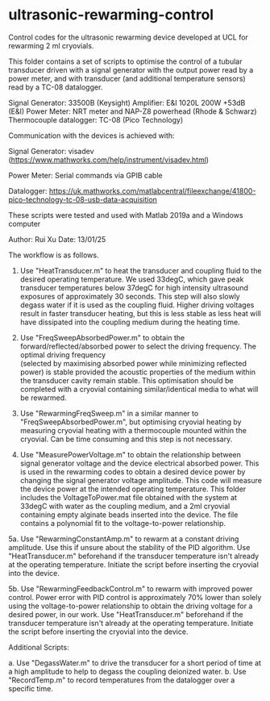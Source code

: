 # ultrasonic-rewarming-control
Control codes for the ultrasonic rewarming device developed at UCL for rewarming 2 ml cryovials.


This folder contains a set of scripts to optimise the control of a tubular 
transducer driven with a signal generator with the output power read by
a power meter, and with transducer (and additional temperature sensors) 
read by a TC-08 datalogger. 

Signal Generator: 33500B (Keysight)
Amplifier: E&I 1020L 200W +53dB (E&I)
Power Meter: NRT meter and NAP-Z8 powerhead (Rhode & Schwarz)
Thermocouple datalogger: TC-08 (Pico Technology)

Communication with the devices is achieved with:

Signal Generator: 
visadev (https://www.mathworks.com/help/instrument/visadev.html)

Power Meter: 
Serial commands via GPIB cable

Datalogger: https://uk.mathworks.com/matlabcentral/fileexchange/41800-pico-technology-tc-08-usb-data-acquisition

These scripts were tested and used with Matlab 2019a and a Windows computer

Author: Rui Xu
Date: 13/01/25

The workflow is as follows.

1. Use "HeatTransducer.m" to heat the transducer and coupling fluid to the 
   desired operating temperature. We used 33degC, which gave peak transducer
   temperatures below 37degC for high intensity ultrasound exposures of 
   approximately 30 seconds. This step will also slowly degass water if it
   is used as the coupling fluid. Higher driving voltages result in faster
   transducer heating, but this is less stable as less heat will have
   dissipated into the coupling medium during the heating time. 

2. Use "FreqSweepAbsorbedPower.m" to obtain the forward/reflected/absorbed
   power to select the driving frequency. The optimal driving frequency    
   (selected by maximising absorbed power while minimizing reflected power)
   is stable provided the acoustic properties of the medium within the 
   transducer cavity remain stable. This optimisation should be completed
   with a cryovial containing similar/identical media to what will be 
   rewarmed. 

3. Use "RewarmingFreqSweep.m" in a similar manner to 
   "FreqSweepAbsorbedPower.m", but optimising cryovial heating by measuring 
   cryovial heating with a thermocouple mounted within the cryovial. Can be
   time consuming and this step is not necessary.

4. Use "MeasurePowerVoltage.m" to obtain the relationship between signal
   generator voltage and the device electrical absorbed power. This is used
   in the rewarming codes to obtain a desired device power by changing the
   signal generator voltage amplitude. This code will measure the device 
   power at the intended operating temperature. This folder includes the
   VoltageToPower.mat file obtained with the system at 33degC with water
   as the coupling medium, and a 2ml cryovial containing empty alginate 
   beads inserted into the device. The file contains a polynomial fit to 
   the voltage-to-power relationship.
   
5a. Use "RewarmingConstantAmp.m" to rewarm at a constant driving amplitude.
    Use this if unsure about the stability of the PID algorithm. Use 
    "HeatTransducer.m" beforehand if the transducer temperature isn't 
    already at the operating temperature. Initiate the script before 
    inserting the cryovial into the device.

5b. Use "RewarmingFeedbackControl.m" to rewarm with improved power control. 
    Power error with PID control is approximately 70% lower than
    solely using the voltage-to-power relationship to obtain the driving
    voltage for a desired power, in our work. Use "HeatTransducer.m" 
    beforehand if the transducer temperature isn't already at the operating
    temperature. Initiate the script before inserting the cryovial into the 
    device.

Additional Scripts:

a. Use "DegassWater.m" to drive the transducer for a short period of time 
   at a high amplitude to help to degass the coupling deionized water. 
b. Use "RecordTemp.m" to record temperatures from the datalogger over a 
   specific time. 
